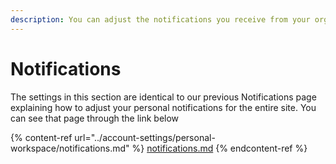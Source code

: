 ```yaml
---
description: You can adjust the notifications you receive from your organization.
---
```


# Notifications

The settings in this section are identical to our previous Notifications page explaining how to adjust your personal notifications for the entire site. You can see that page through the link below

{% content-ref url="../account-settings/personal-workspace/notifications.md" %}
[notifications.md](../account-settings/personal-workspace/notifications.md)
{% endcontent-ref %}
